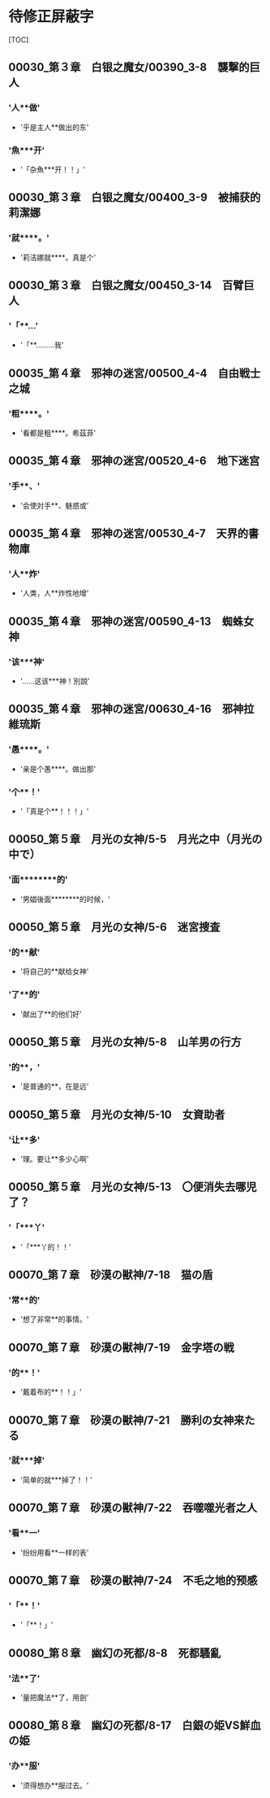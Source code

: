 # 待修正屏蔽字

[TOC]

## 00030_第３章　白银之魔女/00390_3-8　襲撃的巨人

### '人**做'

- '乎是主人**做出的东'

### '魚***开'

- '「杂魚***开！！」'


## 00030_第３章　白银之魔女/00400_3-9　被捕获的莉潔娜

### '就****。'

- '莉洁娜就****。真是个'


## 00030_第３章　白银之魔女/00450_3-14　百臂巨人

### '「**…'

- '「**………我'


## 00035_第４章　邪神の迷宮/00500_4-4　自由戦士之城

### '粗****。'

- '看都是粗****。希茲菲'


## 00035_第４章　邪神の迷宮/00520_4-6　地下迷宫

### '手**、'

- '会使対手**、魅惑或'


## 00035_第４章　邪神の迷宮/00530_4-7　天界的書物庫

### '人**炸'

- '人类，人**炸性地增'


## 00035_第４章　邪神の迷宮/00590_4-13　蜘蛛女神

### '该***神'

- '……这该***神！別說'


## 00035_第４章　邪神の迷宮/00630_4-16　邪神拉維琉斯

### '愚****。'

- '亲是个愚****。做出那'

### '个**！'

- '「真是个**！！！」'


## 00050_第５章　月光の女神/5-5　月光之中（月光の中で）

### '面********的'

- '男娼後面********的时候，'


## 00050_第５章　月光の女神/5-6　迷宮捜査

### '的**献'

- '将自己的**献给女神'

### '了**的'

- '献出了**的他们好'


## 00050_第５章　月光の女神/5-8　山羊男の行方

### '的**，'

- '是普通的**，在是远'


## 00050_第５章　月光の女神/5-10　女資助者

### '让**多'

- '理。要让**多少心啊'


## 00050_第５章　月光の女神/5-13　〇便消失去哪児了？

### '「***丫'

- '「***丫的！！'


## 00070_第７章　砂漠の獣神/7-18　猫の盾

### '常**的'

- '想了非常**的事情。'


## 00070_第７章　砂漠の獣神/7-19　金字塔の戦

### '的**！'

- '戴着布的**！！」'


## 00070_第７章　砂漠の獣神/7-21　勝利の女神来たる

### '就***掉'

- '简单的就***掉了！！'


## 00070_第７章　砂漠の獣神/7-22　吞噬噬光者之人

### '看**一'

- '纷纷用看**一样的表'


## 00070_第７章　砂漠の獣神/7-24　不毛之地的预感

### '「**！'

- '「**！」'


## 00080_第８章　幽幻の死都/8-8　死都騷亂

### '法**了'

- '量把魔法**了，用劍'


## 00080_第８章　幽幻の死都/8-17　白銀の姫VS鮮血の姫

### '办**服'

- '须得想办**服过去。'
